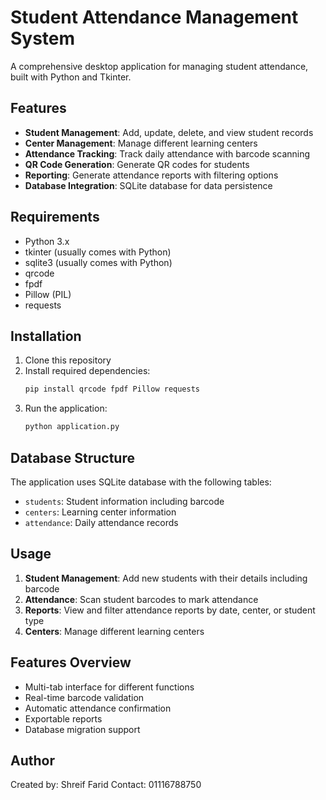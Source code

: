 # Student Attendance Management System

A comprehensive desktop application for managing student attendance, built with Python and Tkinter.

## Features

- **Student Management**: Add, update, delete, and view student records
- **Center Management**: Manage different learning centers
- **Attendance Tracking**: Track daily attendance with barcode scanning
- **QR Code Generation**: Generate QR codes for students
- **Reporting**: Generate attendance reports with filtering options
- **Database Integration**: SQLite database for data persistence

## Requirements

- Python 3.x
- tkinter (usually comes with Python)
- sqlite3 (usually comes with Python)
- qrcode
- fpdf
- Pillow (PIL)
- requests

## Installation

1. Clone this repository
2. Install required dependencies:
   ```bash
   pip install qrcode fpdf Pillow requests
   ```
3. Run the application:
   ```bash
   python application.py
   ```

## Database Structure

The application uses SQLite database with the following tables:
- `students`: Student information including barcode
- `centers`: Learning center information
- `attendance`: Daily attendance records

## Usage

1. **Student Management**: Add new students with their details including barcode
2. **Attendance**: Scan student barcodes to mark attendance
3. **Reports**: View and filter attendance reports by date, center, or student type
4. **Centers**: Manage different learning centers

## Features Overview

- Multi-tab interface for different functions
- Real-time barcode validation
- Automatic attendance confirmation
- Exportable reports
- Database migration support

## Author

Created by: Shreif Farid
Contact: 01116788750
